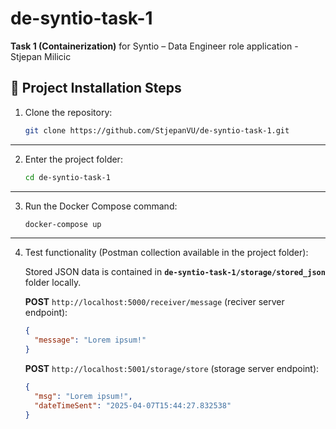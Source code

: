 # de-syntio-task-1

**Task 1 (Containerization)** for Syntio – Data Engineer role application - Stjepan Milicic

## 🚀 Project Installation Steps

1. Clone the repository:

    ```bash
    git clone https://github.com/StjepanVU/de-syntio-task-1.git
    ```

---

2. Enter the project folder:

    ```bash
    cd de-syntio-task-1
    ```

---

3. Run the Docker Compose command:

    ```bash
    docker-compose up
    ```

---

4. Test functionality (Postman collection available in the project folder):

    Stored JSON data is contained in **`de-syntio-task-1/storage/stored_json`** folder locally.

    **POST** `http://localhost:5000/receiver/message` (reciver server endpoint):
    ```json
    {
      "message": "Lorem ipsum!"
    }
    ```

    **POST** `http://localhost:5001/storage/store` (storage server endpoint):
    ```json
    {
      "msg": "Lorem ipsum!",
      "dateTimeSent": "2025-04-07T15:44:27.832538"
    }
    ```
